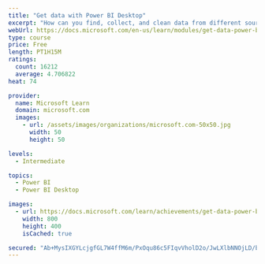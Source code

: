 ```yaml
---
title: "Get data with Power BI Desktop"
excerpt: "How can you find, collect, and clean data from different sources? Power BI is a tool for making sense of your data. You will learn tricks to make data-gathering easier."
webUrl: https://docs.microsoft.com/en-us/learn/modules/get-data-power-bi/
type: course
price: Free
length: PT1H15M
ratings:
  count: 16212
  average: 4.706822
heat: 74

provider:
  name: Microsoft Learn
  domain: microsoft.com
  images:
    - url: /assets/images/organizations/microsoft.com-50x50.jpg
      width: 50
      height: 50

levels:
  - Intermediate

topics:
  - Power BI
  - Power BI Desktop

images:
  - url: https://docs.microsoft.com/learn/achievements/get-data-power-bi-desktop-social.png
    width: 800
    height: 400
    isCached: true

secured: "Ab+MysIXGYLcjgfGL7W4ffM6m/PxOqu86c5FIqvVholD2o/JwLXlbNNOjLD/bHHspuuVJDBPriiHscCvF0ptcVwDO+RJW+P14wEuHr7BFJh7laUZwU03aDb1iI59qSUJVShINMSWwpKWFH2pOXAjYKIJvsC2z9BNIzJ/ZSqOsijgtQK8epVi7iO0VLeVCl5Om87JGMWUjXIBBig+z0JRkx/5nY/PI1UAn6ip/5Jei9YbYL4V11FWVtZhBbTZfN8ddht/ISIGGmDoMfgM/K8Rb9lkDQktcYfH4Y/Bh1yCklCHT6HHST1OdpFhNM76jIPRF7Iq/p4rPerKFhlW6xqk0Z+bjwP53xODYRdTR4MOqOOWUk9EP8BEibCi4qm54gbkaZXtjLWomNFcc/7y+cVa/IOLVbDmhh1MRXTUdlDYJDa+enB9Aip3cK8PSMNYcfPl;8ddl4/mzjmSe0VA4vfTuYw=="
---
```


